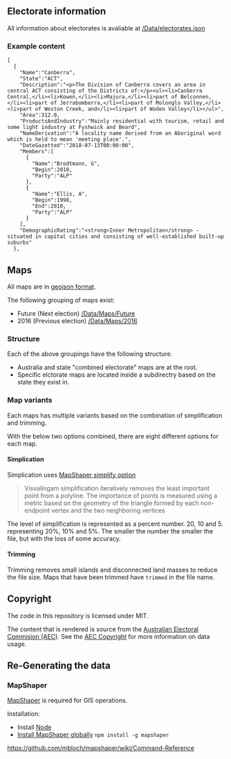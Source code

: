 

## Electorate information

All information about electorates is avaliable at [/Data/electorates.json](https://github.com/SimonCropp/AustralianElectorates/blob/master/Data/electorates.json)

### Example content

```
[
  {
    "Name":"Canberra",
    "State":"ACT",
    "Description":"<p>The Division of Canberra covers an area in central ACT consisting of the Districts of:</p><ul><li>Canberra Central,</li><li>Kowen,</li><li>Majura,</li><li>part of Belconnen,</li><li>part of Jerrabomberra,</li><li>part of Molonglo Valley,</li><li>part of Weston Creek, and</li><li>part of Woden Valley</li></ul>",
    "Area":312.0,
    "ProductsAndIndustry":"Mainly residential with tourism, retail and some light industry at Fyshwick and Beard",
    "NameDerivation":"A locality name derived from an Aboriginal word which is held to mean 'meeting place'.",
    "DateGazetted":"2018-07-13T00:00:00",
    "Members":[
      {
        "Name":"Brodtmann, G",
        "Begin":2010,
        "Party":"ALP"
      },
      {
        "Name":"Ellis, A",
        "Begin":1998,
        "End":2010,
        "Party":"ALP"
      }
    ],
    "DemographicRating":"<strong>Inner Metropolitan</strong> - situated in capital cities and consisting of well-established built-up suburbs"
  },
```

## Maps

All maps are in [geojson format](http://geojson.org/).

The following grouping of maps exist:

 * Future (Next election) [/Data/Maps/Future](https://github.com/SimonCropp/AustralianElectorates/tree/master/Data/Maps/Future)
 * 2016 (Previous election) [/Data/Maps/2016](https://github.com/SimonCropp/AustralianElectorates/tree/master/Data/Maps/2016)

### Structure

Each of the above groupings have the following structure.

 * Australia and state "combined electorate" maps are at the root.
 * Specific elctorate maps are located inside a subdirectry based on the state they exist in.

### Map variants

Each maps has multiple variants based on the combination of simplification and trimming.

With the below two options combined, there are eight different options for each map.

#### Simplication

Simplication uses [MapShaper simplify option](https://github.com/mbloch/mapshaper/wiki/Command-Reference#-simplify)

> Visvalingam simplification iteratively removes the least important point from a polyline. The importance of points is measured using a metric based on the geometry of the triangle formed by each non-endpoint vertex and the two neighboring vertices

The level of simplification is represented as a percent number. 20, 10 and 5. representing 20%, 10% and 5%. The smaller the number the smaller the file, but with the loss of some accuracy.  

#### Trimming

Trimming removes small islands and disconnected land masses to reduce the file size. Maps that have been trimmed have `trimmed` in the file name.

## Copyright

The code in this repository is licensed under MIT.

The content that is rendered is source from the [Australian Electoral Commision (AEC)](https://www.aec.gov.au/). See the [AEC Copyright](https://www.aec.gov.au/footer/Copyright.htm)  for more information on data usage.

## Re-Generating the data

### MapShaper

[MapShaper](https://github.com/mbloch/mapshaper/) is required for GIS operations.

Installation:

* Install [Node](https://nodejs.org/)
* [Install MapShaper globally](https://github.com/mbloch/mapshaper#installation) `npm install -g mapshaper`

https://github.com/mbloch/mapshaper/wiki/Command-Reference